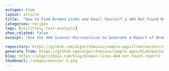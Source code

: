 ```yaml
---
autogen: true
layout: article
title:  "How to Find Broken Links and Email Yourself a 404 Not Found Report"
categories: recipes
tags: [utilities, text-analysis]
show_related: false
excerpt: "Use the 404 Scanner Microservice to Generate a Report of Broken Links via Mailgun"

repository: https://github.com/algorithmiaio/sample-apps/tree/master/recipes/404-Error-Scanner
generate_from: https://github.com/algorithmiaio/sample-apps/blob/master/recipes/404-Error-Scanner/readme.md
blog: https://algorithmia.com/blog/broken-links-404-not-found-report/
thumbnail: /images/monster-1.png
---
```

